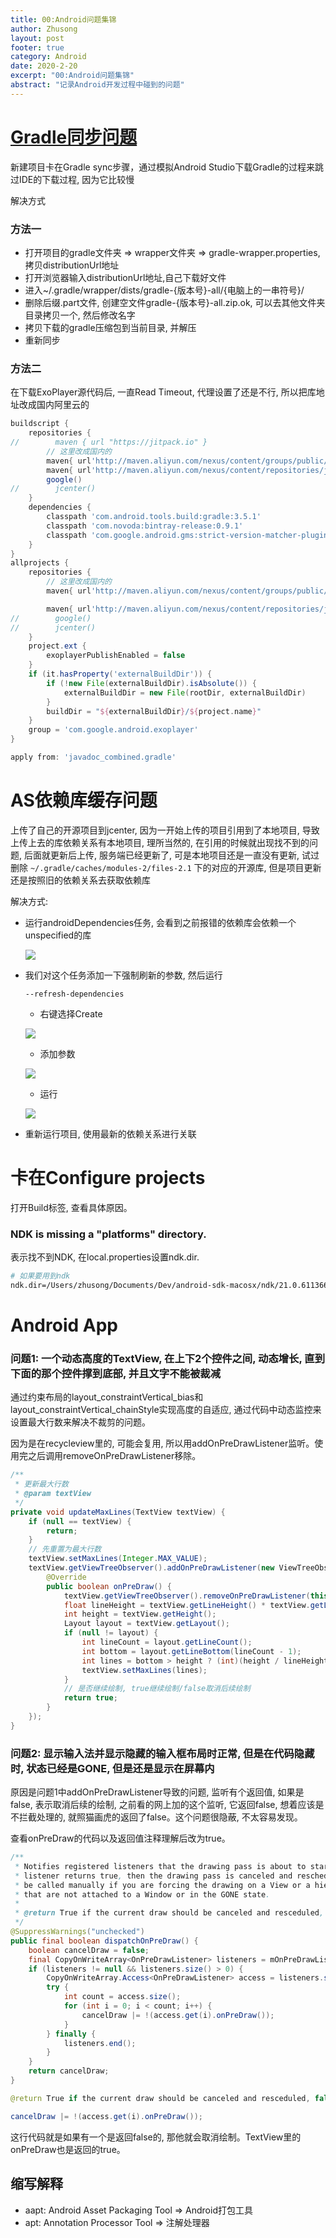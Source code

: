 ```yaml
---
title: 00:Android问题集锦
author: Zhusong
layout: post
footer: true
category: Android
date: 2020-2-20
excerpt: "00:Android问题集锦"
abstract: "记录Android开发过程中碰到的问题"
---
```


# [Gradle同步问题](https://www.jianshu.com/p/24a38f8400cc)  

新建项目卡在Gradle sync步骤，通过模拟Android Studio下载Gradle的过程来跳过IDE的下载过程, 因为它比较慢  

解决方式

### 方法一

* 打开项目的gradle文件夹 => wrapper文件夹 => gradle-wrapper.properties, 拷贝distributionUrl地址   
* 打开浏览器输入distributionUrl地址,自己下载好文件  
* 进入~/.gradle/wrapper/dists/gradle-{版本号}-all/{电脑上的一串符号}/ 
* 删除后缀.part文件, 创建空文件gradle-{版本号}-all.zip.ok, 可以去其他文件夹目录拷贝一个, 然后修改名字  
* 拷贝下载的gradle压缩包到当前目录, 并解压  
* 重新同步


### 方法二

在下载ExoPlayer源代码后, 一直Read Timeout, 代理设置了还是不行, 所以把库地址改成国内阿里云的


```groovy
buildscript {
    repositories {
//        maven { url "https://jitpack.io" }
		// 这里改成国内的
        maven{ url'http://maven.aliyun.com/nexus/content/groups/public/' }
        maven{ url'http://maven.aliyun.com/nexus/content/repositories/jcenter'}
        google()
//        jcenter()
    }
    dependencies {
        classpath 'com.android.tools.build:gradle:3.5.1'
        classpath 'com.novoda:bintray-release:0.9.1'
        classpath 'com.google.android.gms:strict-version-matcher-plugin:1.2.0'
    }
}
allprojects {
    repositories {
		// 这里改成国内的
        maven{ url'http://maven.aliyun.com/nexus/content/groups/public/' }

        maven{ url'http://maven.aliyun.com/nexus/content/repositories/jcenter'}
//        google()
//        jcenter()
    }
    project.ext {
        exoplayerPublishEnabled = false
    }
    if (it.hasProperty('externalBuildDir')) {
        if (!new File(externalBuildDir).isAbsolute()) {
            externalBuildDir = new File(rootDir, externalBuildDir)
        }
        buildDir = "${externalBuildDir}/${project.name}"
    }
    group = 'com.google.android.exoplayer'
}

apply from: 'javadoc_combined.gradle'
```

# AS依赖库缓存问题

上传了自己的开源项目到jcenter, 因为一开始上传的项目引用到了本地项目, 导致上传上去的库依赖关系有本地项目, 理所当然的, 在引用的时候就出现找不到的问题, 后面就更新后上传, 服务端已经更新了, 可是本地项目还是一直没有更新, 试过删除 `~/.gradle/caches/modules-2/files-2.1` 下的对应的开源库, 但是项目更新还是按照旧的依赖关系去获取依赖库

解决方式:

* 运行androidDependencies任务, 会看到之前报错的依赖库会依赖一个unspecified的库  

	![]({{site.assets_path}}/img/android/img-android-as-gradle-dependencies.png)

* 我们对这个任务添加一下强制刷新的参数, 然后运行   

	```
	--refresh-dependencies
	```	
	* 右键选择Create   

	![]({{site.assets_path}}/img/android/img-android-as-gradle-create-dependency.png)  
	
	* 添加参数   

	![]({{site.assets_path}}/img/android/img-android-as-gradle-create-params.png)   
	
	* 运行   

	![]({{site.assets_path}}/img/android/img-android-as-gradle-run-dependency.png) 


* 重新运行项目, 使用最新的依赖关系进行关联

# 卡在Configure projects

打开Build标签, 查看具体原因。  

### NDK is missing a "platforms" directory.

表示找不到NDK, 在local.properties设置ndk.dir.  

```sh
# 如果要用到ndk
ndk.dir=/Users/zhusong/Documents/Dev/android-sdk-macosx/ndk/21.0.6113669
```

# Android App

### 问题1: 一个动态高度的TextView, 在上下2个控件之间, 动态增长, 直到下面的那个控件撑到底部, 并且文字不能被裁减

通过约束布局的layout\_constraintVertical\_bias和layout\_constraintVertical\_chainStyle实现高度的自适应, 通过代码中动态监控来设置最大行数来解决不裁剪的问题。

因为是在recycleview里的, 可能会复用, 所以用addOnPreDrawListener监听。使用完之后调用removeOnPreDrawListener移除。

```java
/**
 * 更新最大行数
 * @param textView
 */
private void updateMaxLines(TextView textView) {
    if (null == textView) {
        return;
    }
    // 先重置为最大行数
    textView.setMaxLines(Integer.MAX_VALUE);
    textView.getViewTreeObserver().addOnPreDrawListener(new ViewTreeObserver.OnPreDrawListener() {
        @Override
        public boolean onPreDraw() {
            textView.getViewTreeObserver().removeOnPreDrawListener(this);
            float lineHeight = textView.getLineHeight() * textView.getLineSpacingMultiplier();
            int height = textView.getHeight();
            Layout layout = textView.getLayout();
            if (null != layout) {
                int lineCount = layout.getLineCount();
                int bottom = layout.getLineBottom(lineCount - 1);
                int lines = bottom > height ? (int)(height / lineHeight) : lineCount;
                textView.setMaxLines(lines);
            }
            // 是否继续绘制, true继续绘制/false取消后续绘制
            return true;
        }
    });
}
```

### 问题2: 显示输入法并显示隐藏的输入框布局时正常, 但是在代码隐藏时, 状态已经是GONE, 但是还是显示在屏幕内

原因是问题1中addOnPreDrawListener导致的问题, 监听有个返回值, 如果是false, 表示取消后续的绘制, 之前看的网上加的这个监听, 它返回false, 想着应该是不拦截处理的, 就照猫画虎的返回了false。这个问题很隐蔽, 不太容易发现。

查看onPreDraw的代码以及返回值注释理解后改为true。

```java
/**
 * Notifies registered listeners that the drawing pass is about to start. If a
 * listener returns true, then the drawing pass is canceled and rescheduled. This can
 * be called manually if you are forcing the drawing on a View or a hierarchy of Views
 * that are not attached to a Window or in the GONE state.
 *
 * @return True if the current draw should be canceled and resceduled, false otherwise.
 */
@SuppressWarnings("unchecked")
public final boolean dispatchOnPreDraw() {
    boolean cancelDraw = false;
    final CopyOnWriteArray<OnPreDrawListener> listeners = mOnPreDrawListeners;
    if (listeners != null && listeners.size() > 0) {
        CopyOnWriteArray.Access<OnPreDrawListener> access = listeners.start();
        try {
            int count = access.size();
            for (int i = 0; i < count; i++) {
                cancelDraw |= !(access.get(i).onPreDraw());
            }
        } finally {
            listeners.end();
        }
    }
    return cancelDraw;
}
```

```java
@return True if the current draw should be canceled and resceduled, false otherwise.

cancelDraw |= !(access.get(i).onPreDraw()); 
```
这行代码就是如果有一个是返回false的, 那他就会取消绘制。TextView里的onPreDraw也是返回的true。



	
## 缩写解释

* aapt: Android Asset Packaging Tool => Android打包工具
* apt: Annotation Processor Tool => 注解处理器	